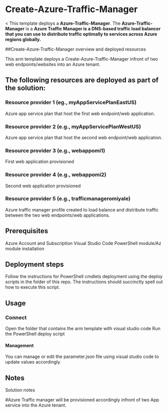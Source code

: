 # Create-Azure-Traffic-Manager

<
This template deploys a **Azure-Traffic-Manager**. The **Azure-Traffic-Manager** is a **Azure Traffic Manager is a DNS-based traffic load balancer that you can use to distribute traffic optimally to services across Azure regions globally.**

##Create-Azure-Traffic-Manager overview and deployed resources

This arm template deploys a Create-Azure-Traffic-Manager infront of two web endpoints/websites into an Azure tenant.

## The following resources are deployed as part of the solution:

### Resource provider 1 (eg., myAppServicePlanEastUS)

Azure app service plan that host the first web endpoint/web application.

### Resource provider 2 (e.g., myAppServicePlanWestUS)

Azure app service plan that host the second web endpoint/web application.

### Resource provider 3 (e.g., webappomi1)

First web application provisioned

### Resource provider 4 (e.g., webappomi2)

Second web application provisioned 

### Resource provider 5 (e.g., trafficmanageromiyale)

Azure traffic manager profile created to load balance and distribute traffic between the two web endpoints/web applications.

## Prerequisites

Azure Account and Subscription
Visual Studio Code
PowerShell module/Az module installation

## Deployment steps

Follow the instructions for PowerShell cmdlets deployment using the deploy scripts in the folder of this repo.  The instructions should succinctly spell out how to execute this script.

## Usage

### Connect

Open the folder that contains the arm template with visual studio code
Run the PowerShell deploy script

#### Management

You can manage or edit the parameter.json file using visual studio code to update values accordingly.

## Notes

Solution notes

#Azure Traffic manager will be provisioned accordingly infront of two App service into the Azure tenant.
